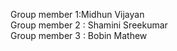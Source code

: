 Group member 1:Midhun Vijayan  <br /> 
Group member 2 : Shamini Sreekumar  <br /> 
Group member 3 : Bobin Mathew  <br /> 
